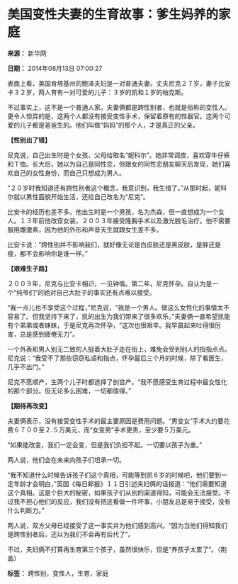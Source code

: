# 美国变性夫妻的生育故事：爹生妈养的家庭

**来源：** 新华网

**日期：** 2014年08月13日 07:00:27

表面上看，美国肯塔基州的鲍泽夫妇是一对普通夫妻。丈夫尼克２７岁，妻子比安卡３２岁，两人育有一对可爱的儿子：３岁的凯和１岁的帕克斯。

不过事实上，这不是一个普通人家。夫妻俩都是跨性别者，也就是俗称的变性人。更令人惊异的是，这两个人都没有接受变性手术，保留着原有的性器官。这两个可爱的儿子都是爸爸生的。他们叫做“妈妈”的那个人，才是真正的父亲。

**【性别出了错】**

尼克说，自己出生时是个女孩，父母给取名“妮科尔”。她非常调皮，喜欢穿牛仔裤和Ｔ恤。长大后，她以为自己是同性恋，但跟女的同性恋朋友聊天后发现，她们喜欢自己的女性身份，而自己只想成为男人。

“２０岁时我知道还有跨性别者这个概念，我意识到，我生错了。”从那时起，妮科尔就以男性面貌开始生活，还给自己改名为“尼克”。

比安卡的经历也差不多。他出生时是一个男孩，名为杰森，但一直想成为一个女人。１３年前他改穿女装，２００３年接受隆胸手术以及激光脱毛治疗。他不需要服用雌激素，因为他的外形和声音天生就跟女生差不多。

比安卡说：“跨性别并不影响我们，就好像无论是白皮肤还是黑皮肤，是胖还是瘦，都不会影响你是谁一样。”

**【艰难生子路】**

２００９年，尼克与比安卡相识，一见钟情。第二年，尼克怀孕。自认为是一个“纯爷们”的她对自己大肚子的事实还有点难以接受。

“我一点儿也不享受这个过程，”尼克说，“我是一个男人。做这么女性化的事情太不容易了。但我坚持下来了，凯的出生为我们带来了很多欢乐。”夫妻俩一直希望凯能有个弟弟或者妹妹，于是尼克再次怀孕，“这次也很艰辛。我早晨起来吐得很厉害，总是感到疲倦无力”。

一个外表和男人别无二致的人挺着大肚子走在街上，难免会受到别人的指指点点。尼克说：“我受不了那些窃窃私语和指点，怀孕最后三个月的时候，除了看医生，几乎不出门。”

尼克不愿顺产，生两个儿子时都选择了剖宫产。“我不愿感受生育过程中最女性化的那个部分。但无论多么困难，一切都值得。”

**【期待再改变】**

夫妻俩表示，没有接受变性手术的最主要原因是费用问题。“男变女”手术大约要花费６７００至２.５万美元，而“女变男”手术更贵，至少要５万美元。

“如果能改变，我们一定会变，但是我们负担不起。一切要以孩子为重。”

两人说，他们会在未来向孩子们坦承一切。

“我不知道什么时候告诉孩子们这个真相，可能等到凯６岁的时候吧，他们要到一定年龄才会明白，”英国《每日邮报》１１日引述夫妇俩的话报道：“他们需要知道这个真相。这是个巨大的秘密，如果孩子们从别的渠道得知，可能会无法接受。不过我不担心他们的反应，我们没有把这看做一件坏事，小朋友总是易于接受，没有什么判断力。”

两人说，双方父母已经接受了这一事实并为他们感到高兴。“因为当他们得知我们是跨性别者后，还以为我们不会再有后代了”。

不过，夫妇俩不打算再生育第三个孩子，虽然很快乐，但是“养孩子太累了”。（荆晶）

**标签：** 跨性别，变性人，生育，家庭
